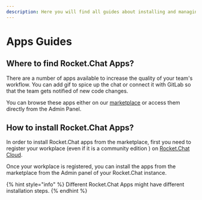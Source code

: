 ```yaml
---
description: Here you will find all guides about installing and managing Rocket.Chat Apps
---
```


# Apps Guides

## Where to find Rocket.Chat Apps?

There are a number of apps available to increase the quality of your team's workflow. You can add gif to spice up the chat or connect it with GitLab so that the team gets notified of new code changes.

You can browse these apps either on our [marketplace](https://rocket.chat/marketplace) or access them directly from the Admin Panel.

## How to install Rocket.Chat Apps?

In order to install Rocket.Chat apps from the marketplace, first you need to register your workplace \(even if it is a community edition \) on [Rocket.Chat Cloud](https://cloud.rocket.chat/).

Once your workplace is registered, you can install the apps from the marketplace from the Admin panel of your Rocket.Chat instance.

{% hint style="info" %}
Different Rocket.Chat Apps might have different installation steps.
{% endhint %}



